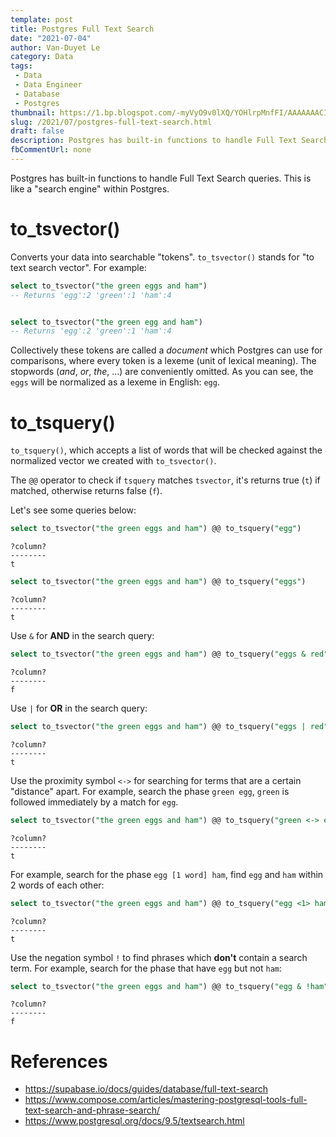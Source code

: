 ```yaml
---
template: post
title: Postgres Full Text Search
date: "2021-07-04"
author: Van-Duyet Le
category: Data
tags:
 - Data
 - Data Engineer
 - Database
 - Postgres
thumbnail: https://1.bp.blogspot.com/-myVyO9v0lXQ/YOHlrpMnfFI/AAAAAAACIJ8/YfkgH_rMiRMqxhoI0rNTOeC61w8XGaLCACLcBGAsYHQ/s0/pg-full-text-duyet.png
slug: /2021/07/postgres-full-text-search.html
draft: false
description: Postgres has built-in functions to handle Full Text Search queries. This is like a "search engine" within Postgres.
fbCommentUrl: none
---
```


Postgres has built-in functions to handle Full Text Search queries. This is like a "search engine" within Postgres.

# to_tsvector()

Converts your data into searchable "tokens". `to_tsvector()` stands for "to text search vector". For example:

```sql
select to_tsvector("the green eggs and ham")
-- Returns 'egg':2 'green':1 'ham':4


select to_tsvector("the green egg and ham")
-- Returns 'egg':2 'green':1 'ham':4
```

Collectively these tokens are called a _document_ which Postgres can use for comparisons,
where every token is a lexeme (unit of lexical meaning). The stopwords (_and_, _or_, _the_, ...)
are conveniently omitted. As you can see, the `eggs` will be normalized as a lexeme in English: `egg`.

# to_tsquery()

`to_tsquery()`, which accepts a list of words that will be checked against
the normalized vector we created with `to_tsvector()`.

The `@@` operator to check if `tsquery` matches `tsvector`, it's returns true (`t`) if matched,
otherwise returns false (`f`).

Let's see some queries below:

```sql
select to_tsvector("the green eggs and ham") @@ to_tsquery("egg")
```

```
?column?
--------
t
```


```sql
select to_tsvector("the green eggs and ham") @@ to_tsquery("eggs")
```

```
?column?
--------
t
```

Use `&` for **AND** in the search query:

```sql
select to_tsvector("the green eggs and ham") @@ to_tsquery("eggs & red")
```

```
?column?
--------
f
```

Use `|` for **OR** in the search query:


```sql
select to_tsvector("the green eggs and ham") @@ to_tsquery("eggs | red")
```

```
?column?
--------
t
```

Use the proximity symbol `<->` for searching for terms that are a certain "distance" apart.
For example, search the phase `green egg`, `green` is followed immediately by a match for `egg`.

```sql
select to_tsvector("the green eggs and ham") @@ to_tsquery("green <-> egg")
```

```
?column?
--------
t
```

For example, search for the phase `egg [1 word] ham`, find `egg` and `ham` within 2 words of each other:

```sql
select to_tsvector("the green eggs and ham") @@ to_tsquery("egg <1> ham")
```

```
?column?
--------
t
```

Use the negation symbol `!` to find phrases which **don't** contain a search term.
For example, search for the phase that have `egg` but not `ham`:


```sql
select to_tsvector("the green eggs and ham") @@ to_tsquery("egg & !ham")
```

```
?column?
--------
f
```

# References

- https://supabase.io/docs/guides/database/full-text-search
- https://www.compose.com/articles/mastering-postgresql-tools-full-text-search-and-phrase-search/
- https://www.postgresql.org/docs/9.5/textsearch.html
